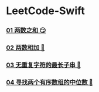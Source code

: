 # LeetCode-Swift

### [01 两数之和 😏](https://github.com/alflix/leetcode-swift/tree/master/01-twoSum)

### [02 两数相加 🤔](https://github.com/alflix/leetcode-swift/tree/master/02-addTwoNumbers)

### [03 无重复字符的最长子串 🤔](https://github.com/alflix/leetcode-swift/tree/master/03-lengthOfLongestSubstring)

### [04 寻找两个有序数组的中位数 🤪](https://github.com/alflix/leetcode-swift/tree/master/04-findMedianSortedArrays)


